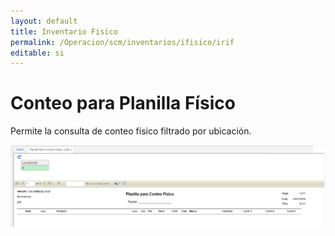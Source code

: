 ```yaml
---
layout: default
title: Inventario Fisico
permalink: /Operacion/scm/inventarios/ifisico/irif
editable: si
---
```


# Conteo para Planilla Físico

Permite la consulta de conteo físico filtrado por ubicación.  

![](irif1.png)



